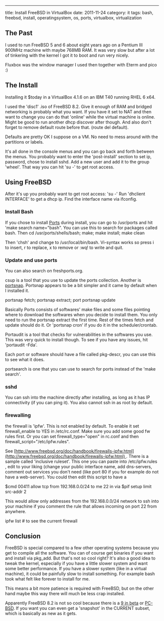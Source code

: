 ---
title: Install FreeBSD in VirtualBox
date: 2011-11-24
category: it
tags: bash, freebsd, install, operatingsystem, os, ports, virtualbox, virtualization

## The Past

I used to run FreeBSD 5 and 6 about eight years ago on a Pentium III 900MHz machine with maybe 768MB RAM. It was very slow but after a lot of tinkering with the kernel I got it to boot and run very nicely.

Fluxbox was the window manager I used then together with Eterm and pico :)

## The Install

Installing it $today in a VirtualBox 4.1.6 on an IBM T40 running RHEL 6 x64.

I used the 'disc1' .iso of FreeBSD 8.2. Give it enough of RAM and bridged networking is probably what you want. If you have it set to NAT and then want to change you can do that 'online' while the virtual machine is online. Might be good to run another dhcp discover after though. And also don't forget to remove default route before that. (route del default).

Defaults are pretty OK I suppose on a VM. No need to mess around with the partitions or labels.

It's all done in the console menus and you can go back and forth between the menus. You probably want to enter the 'post-install' section to set ip, password, chose to install sshd. Add a new user and add it to the group 'wheel'. That way you can hit 'su -' to get root access.

## Using FreeBSD

After it's up you probably want to get root access: 'su -' Run 'dhclient INTERFACE' to get a dhcp ip. Find the interface name via ifconfig.

### Install Bash

If you chose to install [Ports](http://www.freebsd.org/ports/ "link to ports on freebsd.org") during install, you can go to /usr/ports and hit 'make search name="bash". You can use this to search for packages called bash. Then cd /usr/ports/shells/bash; make; make install; make clean

Then 'chsh' and change to /usr/local/bin/bash. Vi-syntax works so press i to insert, r to replace, x to remove or :wq! to write and quit.

### Update and use ports

You can also search on freshports.org.

csup is a tool that you use to update the ports collection. Another is [portsnap](http://www.freebsd.org/doc/en_US.ISO8859-1/books/handbook/ports-using.html "to the handbook"). Portsnap appears to be a bit simpler and it came by default when I installed it.

portsnap fetch; portsnap extract; port portsnap update

Basically Ports consists of softwares' make files and some files pointing where to download the softwares when you decide to install them. You only need to run the portsnap extract the first time. Rest of the times fetch and update should do it. Or 'portsnap cron' if you do it in the scheduler/crontab.

Portaudit is a tool that checks for vulnerabilities in the softwares you use. This was very quick to install though. To see if you have any issues, hit 'portaudit -Fda'.

Each port or software should have a file called pkg-descr, you can use this to see what it does.

portsearch is one that you can use to search for ports instead of the 'make search'.

### sshd

You can ssh into the machine directly after installing, as long as it has IP connectivity (if you can ping it). You also cannot ssh in as root by default.

### firewalling

the firewall is 'ipfw'. This is not enabled by default. To enable it set firewall\_enable to YES in /etc/rc.conf. Make sure you add some good fw rules first. Or you can set firewall\_type="open" in rc.conf and then firewall\_script="/etc/ipfw.rules".

See [http://www.freebsd.org/doc/handbook/firewalls-ipfw.html](http://www.freebsd.org/doc/handbook/firewalls-ipfw.html) . There is a sample called 'inclusive ruleset'. This one you can paste into /etc/ipfw.rules , edit to your liking (change your public interface name, add dns-servers, comment out services you don't need (like port 80 if you for example do not have a web-server). You could then edit this script to have a

$cmd 00411 allow tcp from 192.168.0.0/24 to me 22 in via $pif setup limit src-addr 2

This would allow only addresses from the 192.168.0.0/24 network to ssh into your machine if you comment the rule that allows incoming on port 22 from anywhere.

ipfw list # to see the current firewall

## Conclusion

FreeBSD is special compared to a few other operating systems because you get to compile all the software. You can of course get binaries if you want and install via pkg\_add. But that's not so cool right? It's also a good idea to tweak the kernel, especially if you have a little slower system and want some better performance. If you have a slower system (like in a virtual machine), it could be painfully slow to install something. For example bash took what felt like forever to install for me.

This means a bit more patience is required with FreeBSD, but on the other hand maybe this way there will much be less crap installed.

Apparently FreeBSD 8.2 is not so cool because there is a [9 in beta](http://www.freebsd.org/where.html#helptest "where to get latest-latest release") or [PC-BSD](http://www.pcbsd.org/ "pcbsd.org"). If you want you can even get a 'snapshot' in the CURRENT subset, which is basically as new as it gets.
